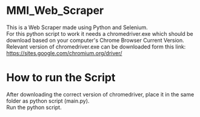 # MMI_Web_Scraper

This is a Web Scraper made using Python and Selenium. <br>
For this python script to work it needs a chromedriver.exe which should be download based on your computer's Chrome Browser Current Version. <br>
Relevant version of chromedriver.exe can be downloaded form this link: https://sites.google.com/chromium.org/driver/

<h1>How to run the Script</h1>
After downloading the correct version of chromedriver, place it in the same folder as python script (main.py). <br>
Run the python script.
